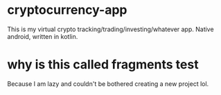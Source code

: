 # cryptocurrency-app
This is my virtual crypto tracking/trading/investing/whatever app. Native android, written in kotlin. 
# why is this called fragments test
Because I am lazy and couldn't be bothered creating a new project lol.
